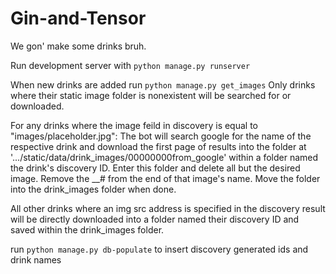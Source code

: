 # Gin-and-Tensor
We gon' make some drinks bruh.

Run development server with `python manage.py runserver`

When new drinks are added run `python manage.py get_images`
Only drinks where their static image folder is nonexistent will be searched for or downloaded.

For any drinks where the image feild in discovery is equal to "images/placeholder.jpg":
    The bot will search google for the name of the respective drink and download the first page of results into 
    the folder at '.../static/data/drink_images/00000000from_google'
    within a folder named the drink's discovery ID.
    Enter this folder and delete all but the desired image. Remove the __# from the end of that image's name.
    Move the folder into the drink_images folder when done.

All other drinks where an img src address is specified in the discovery result will be directly downloaded into a folder 
named their discovery ID and saved within the drink_images folder.

run `python manage.py db-populate` to insert discovery generated ids and drink names


